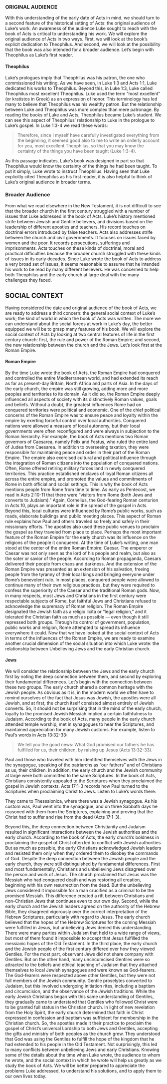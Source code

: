 ### ORIGINAL AUDIENCE

With this understanding of the early date of Acts in mind, we should turn to a second feature of the historical setting of Acts: the original audience of Luke’s work. An awareness of the audience Luke sought to reach with the book of Acts is critical to understanding his work. 
We will explore the original audience of Acts in two ways. First, we will look at the book’s explicit dedication to Theophilus. And second, we will look at the possibility that the book was also intended for a broader audience. Let’s begin with Theophilus as Luke’s first reader.


#### Theophilus

Luke’s prologues imply that Theophilus was his patron, the one who commissioned his writing. As we have seen, in Luke 1:3 and Acts 1:1, Luke dedicated his works to Theophilus. Beyond this, in Luke 1:3, Luke called Theophilus most excellent Theophilus. Luke used the term “most excellent” (or kratistos in Greek) as an expression of honor. This terminology has led many to believe that Theophilus was his wealthy patron.
But the relationship between Luke and Theophilus was more complex than mere patronage. By reading the books of Luke and Acts, Theophilus became Luke’s student. We can see this aspect of Theophilus’ relationship to Luke in the prologue to Luke’s gospel. 
In Luke 1:3-4 we read these words:

> Therefore, since I myself have carefully investigated everything from the beginning, it seemed good also to me to write an orderly account for you, most excellent Theophilus, so that you may know the certainty of the things you have been taught (Luke 1:3-4).

As this passage indicates, Luke’s book was designed in part so that Theophilus would know the certainty of the things he had been taught. To put it simply, Luke wrote to instruct Theophilus.
Having seen that Luke explicitly cited Theophilus as his first reader, it is also helpful to think of Luke’s original audience in broader terms. 


### Broader Audience

From what we read elsewhere in the New Testament, it is not difficult to see that the broader church in the first century struggled with a number of issues that Luke addressed in the book of Acts. Luke’s history mentioned strife between Jewish and Gentile believers, and divisions based on the leadership of different apostles and teachers. His record touches on doctrinal errors introduced by false teachers. Acts also addresses strife between the church and civil governments. It focuses on issues faced by women and the poor. It records persecutions, sufferings and imprisonments. Acts touches on these kinds of doctrinal, moral and practical difficulties because the broader church struggled with these kinds of issues in its early decades.
Since Luke wrote the book of Acts to address a very broad set of issues, it seems reasonable to assume that he intended his work to be read by many different believers. He was concerned to help both Theophilus and the early church at large deal with the many challenges they faced. 


## SOCIAL CONTEXT

Having considered the date and original audience of the book of Acts, we are ready to address a third concern: the general social context of Luke’s work; the kind of world in which the book of Acts was written. The more we can understand about the social forces at work in Luke’s day, the better equipped we will be to grasp many features of his book.
We will explore the social context of Acts by looking at two central features of life in the first century church: first, the rule and power of the Roman Empire; and second, the new relationship between the church and the Jews. Let’s look first at the Roman Empire.


#### Roman Empire

By the time Luke wrote the book of Acts, the Roman Empire had conquered and controlled the entire Mediterranean world, and had extended its reach as far as present-day Britain, North Africa and parts of Asia. In the days of the early church, the empire was still growing, adding more and more peoples and territories to its domain. As it did so, the Roman Empire deeply influenced all aspects of society with its distinctively Roman values, goals and beliefs. Without a doubt, the greatest influences Rome had on conquered territories were political and economic. One of the chief political concerns of the Roman Empire was to ensure peace and loyalty within the empire by exerting forceful control over local authorities. 
Conquered nations were allowed a measure of local autonomy, but their local governments were often reconfigured and were always in subjection to the Roman hierarchy. For example, the book of Acts mentions two Roman governors of Caesarea, namely Felix and Festus, who ruled the entire land of Judea from Caesarea. In addition to overseeing taxation, they were responsible for maintaining peace and order in their part of the Roman Empire. The empire also exercised cultural and political influence through the integration of Roman citizens into the population of conquered nations.
Often, Rome offered retiring military forces land in newly conquered territories. This practice established enclaves of loyal Roman citizens all across the entire empire, and promoted the values and commitments of Rome in both official and social settings. This is why the book of Acts mentions people from Rome from time to time. As early as Pentecost, we read in Acts 2:10-11 that there were “visitors from Rome (both Jews and converts to Judaism).” Again, Cornelius, the God-fearing Roman centurion in Acts 10, plays an important role in the spread of the gospel in Acts.
Beyond this, local cultures were influenced by Rome’s public works, such as roads, elaborate buildings and public meeting places. This aspect of Roman rule explains how Paul and others traveled so freely and safely in their missionary efforts. The apostles also used these public venues to proclaim the gospel as they traveled from place to place.
Perhaps the most important feature of the Roman Empire for the early church was its influence on the religions of the people it conquered. 
At the time of Luke’s writing, one man stood at the center of the entire Roman Empire: Caesar. The emperor or Caesar was not only seen as the lord of his people and realm, but also as the soter or savior of the people. According to Roman propaganda, Caesars delivered their people from chaos and darkness. And the extension of the Roman Empire was presented as an extension of his salvation, freeing people from the tyranny of their local kings and bringing everyone under Rome’s benevolent rule. 
In most places, conquered people were allowed to continue many of their own religious practices, but they were required to confess the superiority of the Caesar and the traditional Roman gods. Now, in many respects, most Jews and Christians in the first century were respectable subjects of Rome, but faithful Jews and Christians refused to acknowledge the supremacy of Roman religion. The Roman Empire designated the Jewish faith as a religio licita or “legal religion,” and it tolerated the Christian faith as much as possible — even though it still repressed both groups. Through its control of government, population, public works and religion, Rome attempted to spread its influence everywhere it could. 
Now that we have looked at the social context of Acts in terms of the influences of the Roman Empire, we are ready to examine another crucial dimension of the social situation into which Luke wrote: the relationship between Unbelieving Jews and the early Christian church. 

#### Jews

We will consider the relationship between the Jews and the early church first by noting the deep connection between them, and second by exploring their fundamental differences. Let’s begin with the connection between these two groups.
The early church shared a common heritage with the Jewish people. As obvious as it is, in the modern world we often have to remind ourselves of the fact that Jesus was Jewish, the apostles were all Jewish, and at first, the church itself consisted almost entirely of Jewish converts. So, it should not be surprising that in the mind of the early church, loyalty to the promised Jewish Messiah implied a certain faithfulness to Judaism. 
According to the book of Acts, many people in the early church attended temple worship, met in synagogues to hear the Scriptures, and maintained appreciation for many Jewish customs. For example, listen to Paul’s words in Acts 13:32-33:

> We tell you the good news: What God promised our fathers he has fulfilled for us, their children, by raising up Jesus (Acts 13:32-33).

Paul and those who traveled with him identified themselves with the Jews in the synagogue, speaking of the patriarchs as “our fathers” and of Christians as us, their children. 
In addition, the early church and the Jewish community at large were both committed to the same Scriptures. In the book of Acts, Christians consistently appealed to the Scriptures when they proclaimed the gospel in Jewish contexts. 
Acts 17:1-3 records how Paul turned to the Scriptures when proclaiming Christ to Jews. Listen to Luke’s words there:

They came to Thessalonica, where there was a Jewish synagogue. As his custom was, Paul went into the synagogue, and on three Sabbath days he reasoned with them from the Scriptures, explaining and proving that the Christ had to suffer and rise from the dead (Acts 17:1-3).

Beyond this, the deep connection between Christianity and Judaism resulted in significant interactions between the Jewish authorities and the early church. 
According to the book of Acts, the early church’s boldness in proclaiming the gospel of Christ often led to conflict with Jewish authorities. But as much as possible, the early Christians acknowledged Jewish leaders and resisted them only when they ordered them to disobey the commands of God. 
Despite the deep connection between the Jewish people and the early church, they were still distinguished by fundamental differences. 
First and most fundamentally, Christians and unbelieving Jews disagreed over the person and work of Jesus. The church proclaimed that Jesus was the Messiah who had conquered death and was restoring all creation, beginning with his own resurrection from the dead. But the unbelieving Jews considered it impossible for a man crucified as a criminal to be the promised Messiah. This difference created a rift between Christians and non-Christian Jews that continues even to our own day. 
Second, while the early church and the Jewish leaders agreed on the authority of the Hebrew Bible, they disagreed vigorously over the correct interpretation of the Hebrew Scriptures, particularly with regard to Jesus. The early church believed that the hopes of the Hebrew Scriptures for the coming Messiah were fulfilled in Jesus, but unbelieving Jews denied this understanding. There were many parties within Judaism that held to a wide range of views, but most of them found it impossible to accept that Jesus fulfilled the messianic hopes of the Old Testament.
In the third place, the early church and the Jewish people of the first century differed over how they viewed Gentiles. For the most part, observant Jews did not share company with Gentiles. But on the other hand, many uncircumcised Gentiles were so attracted to the beliefs and ethical teaching of Judaism that they attached themselves to local Jewish synagogues and were known as God-fearers. The God-fearers were respected above other Gentiles, but they were not full members of the Jewish community. Gentile proselytes converted to Judaism, but this involved undergoing initiation rites, including a baptism and circumcision, and the observance of the Jewish traditions.
While the early Jewish Christians began with this same understanding of Gentiles, they gradually came to understand that Gentiles who followed Christ were to be granted full status in the Christian church. In light of new revelation from the Holy Spirit, the early church determined that faith in Christ expressed in confession and baptism was sufficient for membership in the Christian church. So, the apostles made it their practice to proclaim the gospel of Christ’s universal Lordship to both Jews and Gentiles, accepting the gifts and ministry of both peoples as the church grew. They understood that God was using the Gentiles to fulfill the hope of the kingdom that he had extended to his people in the Old Testament. Not surprisingly, this led to many conflicts between unbelieving Jews and early Christians.
Knowing some of the details about the time when Luke wrote, the audience to whom he wrote, and the social context in which he wrote will help us greatly as we study the book of Acts. We will be better prepared to appreciate the problems Luke addressed, to understand his solutions, and to apply them to our own lives today.
